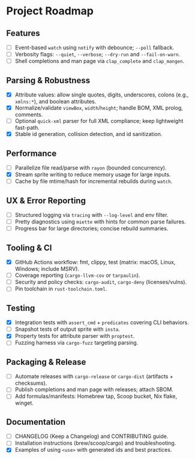 # Project Roadmap

## Features

- [ ] Event-based `watch` using `notify` with debounce; `--poll` fallback.
- [ ] Verbosity flags: `--quiet`, `--verbose`; `--dry-run` and `--fail-on-warn`.
- [ ] Shell completions and man page via `clap_complete` and `clap_mangen`.

## Parsing & Robustness

- [x] Attribute values: allow single quotes, digits, underscores, colons (e.g., `xmlns:*`), and boolean attributes.
- [x] Normalize/validate `viewBox`, `width`/`height`; handle BOM, XML prolog, comments.
- [ ] Optional `quick-xml` parser for full XML compliance; keep lightweight fast-path.
- [x] Stable id generation, collision detection, and id sanitization.

## Performance

- [ ] Parallelize file read/parse with `rayon` (bounded concurrency).
- [x] Stream sprite writing to reduce memory usage for large inputs.
- [ ] Cache by file mtime/hash for incremental rebuilds during `watch`.

## UX & Error Reporting

- [ ] Structured logging via `tracing` with `--log-level` and env filter.
- [ ] Pretty diagnostics using `miette` with hints for common parse failures.
- [ ] Progress bar for large directories; concise rebuild summaries.

## Tooling & CI

- [x] GitHub Actions workflow: fmt, clippy, test (matrix: macOS, Linux, Windows; include MSRV).
- [ ] Coverage reporting (`cargo-llvm-cov` or `tarpaulin`).
- [ ] Security and policy checks: `cargo-audit`, `cargo-deny` (licenses/vulns).
- [ ] Pin toolchain in `rust-toolchain.toml`.

## Testing

- [x] Integration tests with `assert_cmd` + `predicates` covering CLI behaviors.
- [ ] Snapshot tests of output sprite with `insta`.
- [x] Property tests for attribute parser with `proptest`.
- [ ] Fuzzing harness via `cargo-fuzz` targeting parsing.

## Packaging & Release

- [ ] Automate releases with `cargo-release` or `cargo-dist` (artifacts + checksums).
- [ ] Publish completions and man page with releases; attach SBOM.
- [ ] Add formulas/manifests: Homebrew tap, Scoop bucket, Nix flake, winget.

## Documentation

- [ ] CHANGELOG (Keep a Changelog) and CONTRIBUTING guide.
- [ ] Installation instructions (brew/scoop/cargo) and troubleshooting.
- [x] Examples of using `<use>` with generated ids and best practices.
